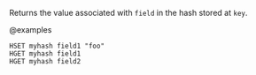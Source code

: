 Returns the value associated with `field` in the hash stored at `key`.

@examples

```cli
HSET myhash field1 "foo"
HGET myhash field1
HGET myhash field2
```
